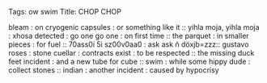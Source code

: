 Tags: ow swim
Title: CHOP CHOP
  
bleam : on cryogenic capsules : or something like it :: yihla moja, yihla moja : xhosa detected : go one go one : on first time :: the parquet : in smaller pieces : for fuel :: 70ass0i 5i sz00v0aa0 : ask ask  ñ döxjb=zzz:: gustavo roses : stone cuellar : contracts exist : to be respected :: the missing duck feet incident : and a new tube for cube :: swim : while some hippy dude : collect stones :: indian : another incident : caused by hypocrisy
